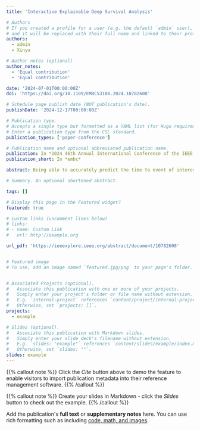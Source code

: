 ```yaml
---
title: 'Interactive Explainable Deep Survival Analysis'

# Authors
# If you created a profile for a user (e.g. the default `admin` user), write the username (folder name) here
# and it will be replaced with their full name and linked to their profile.
authors:
  - admin
  - Xinyu

# Author notes (optional)
author_notes:
  - 'Equal contribution'
  - 'Equal contribution'

date: '2024-07-01T00:00:00Z'
doi: 'https://doi.org/10.1109/EMBC53108.2024.10782608'

# Schedule page publish date (NOT publication's date).
publishDate: '2024-12-17T00:00:00Z'

# Publication type.
# Accepts a single type but formatted as a YAML list (for Hugo requirements).
# Enter a publication type from the CSL standard.
publication_types: ['paper-conference']

# Publication name and optional abbreviated publication name.
publication: In *2024 46th Annual International Conference of the IEEE Engineering in Medicine and Biology Society*
publication_short: In *embc*

abstract: Being able to accurately predict the time to event of interest, commonly known as survival analysis, is extremely beneficial in healthcare for modeling disease progression, identifying prognostic factors, assessing risk of health by building survival models in health aging, precision medicine, supporting clinical decision making. In order to be usable by healthcare providers, survival analysis models need to be accurate, interpretable, and trustable. Efficient interaction between human stakeholders (e.g., developers, domain experts and/or end-users) and clear model interpretation not only improve the model performance but also enhance human trust. The primary goal of this paper is to develop algorithm and method that support implementation of trustworthy and time-efficient data-driven decision making for prevention and early intervention. Our experimental results on one public cancer datasets demonstrate the algorithm efficiency for predicting survival time of cancer patients.

# Summary. An optional shortened abstract.

tags: []

# Display this page in the Featured widget?
featured: true

# Custom links (uncomment lines below)
# links:
# - name: Custom Link
#   url: http://example.org

url_pdf: 'https://ieeexplore.ieee.org/abstract/document/10782608'


# Featured image
# To use, add an image named `featured.jpg/png` to your page's folder.


# Associated Projects (optional).
#   Associate this publication with one or more of your projects.
#   Simply enter your project's folder or file name without extension.
#   E.g. `internal-project` references `content/project/internal-project/index.md`.
#   Otherwise, set `projects: []`.
projects:
  - example

# Slides (optional).
#   Associate this publication with Markdown slides.
#   Simply enter your slide deck's filename without extension.
#   E.g. `slides: "example"` references `content/slides/example/index.md`.
#   Otherwise, set `slides: ""`.
slides: example
---
```


{{% callout note %}}
Click the _Cite_ button above to demo the feature to enable visitors to import publication metadata into their reference management software.
{{% /callout %}}

{{% callout note %}}
Create your slides in Markdown - click the _Slides_ button to check out the example.
{{% /callout %}}

Add the publication's **full text** or **supplementary notes** here. You can use rich formatting such as including [code, math, and images](https://docs.hugoblox.com/content/writing-markdown-latex/).
